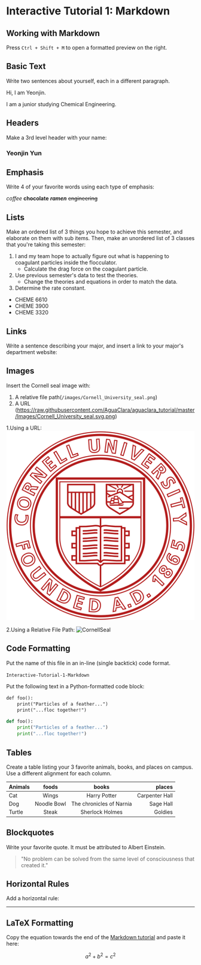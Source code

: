 # Interactive Tutorial 1: Markdown

## Working with Markdown

Press `Ctrl + Shift + M` to open a formatted preview on the right.

## Basic Text

Write two sentences about yourself, each in a different paragraph.

<!--- Write your answer here. --->
Hi, I am Yeonjin.

I am a junior studying Chemical Engineering.

## Headers

Make a 3rd level header with your name:

<!--- Write your answer here. --->
### Yeonjin Yun

## Emphasis

Write 4 of your favorite words using each type of emphasis:

<!--- Write your answer here. --->
*coffee*
**chocolate**
***ramen***
~~engineering~~

## Lists

Make an ordered list of 3 things you hope to achieve this semester, and elaborate on them with sub items. Then, make an unordered list of 3 classes that you're taking this semester:

<!--- Write your answer here. --->
1. I and my team hope to actually figure out what is happening to coagulant particles inside the flocculator.
    - Calculate the drag force on the coagulant particle.
2. Use previous semester's data to test the theories.
    - Change the theories and equations in order to match the data.
3. Determine the rate constant.

* CHEME 6610
* CHEME 3900
* CHEME 3320



## Links

Write a sentence describing your major, and insert a link to your major's department website:

<!--- Write your answer here. --->


## Images

Insert the Cornell seal image with:
  1. A relative file path(`/images/Cornell_University_seal.png`)
  2. A URL (https://raw.githubusercontent.com/AguaClara/aguaclara_tutorial/master/Images/Cornell_University_seal.svg.png)

1.Using a URL:
![CornellSeal](https://github.com/YeonjinYun/yy374/blob/master/Images/Cornell_University_seal.svg.png?raw=true)


2.Using a Relative File Path:
![CornellSeal](/images/Cornell_University_seal.png)

## Code Formatting

Put the name of this file in an in-line (single backtick) code format.

<!-- Write your answer here. -->
`Interactive-Tutorial-1-Markdown`

Put the following text in a Python-formatted code block:

```
def foo():
    print("Particles of a feather...")
    print("...floc together!")
```

<!-- Write your answer here. -->
```python
def foo():
    print("Particles of a feather...")
    print("...floc together!")
```


## Tables

Create a table listing your 3 favorite animals, books, and places on campus. Use a different alignment for each column.

<!--- Write your answer here. --->
| Animals |  foods   | books | places |
|:------- |:--------:|:-----:| ------:|
| Cat     | Wings | Harry Potter | Carpenter Hall |
| Dog     | Noodle Bowl | The chronicles of Narnia | Sage Hall |
| Turtle  | Steak | Sherlock Holmes | Goldies |

## Blockquotes

Write your favorite quote. It must be attributed to Albert Einstein.

<!-- Write your answer here. -->

> "No problem can be solved from the same level of consciousness that created it."


## Horizontal Rules

Add a horizontal rule:

<!-- Write your answer here. -->

---

## LaTeX Formatting

Copy the equation towards the end of the [Markdown tutorial](https://github.com/AguaClara/aguaclara_tutorial/wiki/Markdown#latex-formatting) and paste it here:

<!-- Write your answer here. -->
$$ a^2 + b^2 = c^2 $$
